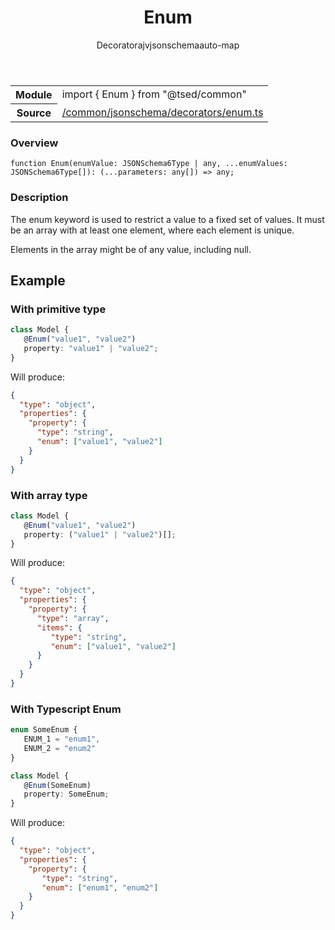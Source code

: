 
<header class="symbol-info-header"><h1 id="enum">Enum</h1><label class="symbol-info-type-label decorator">Decorator</label><label class="api-type-label ajv" title="ajv">ajv</label><label class="api-type-label jsonschema" title="jsonschema">jsonschema</label><label class="api-type-label auto-map" title="The data will be stored on the right place according to the type and collectionType (primitive or collection).">auto-map</label></header>
<!-- summary -->
<section class="symbol-info"><table class="is-full-width"><tbody><tr><th>Module</th><td><div class="lang-typescript"><span class="token keyword">import</span> { Enum }&nbsp;<span class="token keyword">from</span>&nbsp;<span class="token string">"@tsed/common"</span></div></td></tr><tr><th>Source</th><td><a href="https://github.com/Romakita/ts-express-decorators/blob/v4.12.4/src//common/jsonschema/decorators/enum.ts#L0-L0">/common/jsonschema/decorators/enum.ts</a></td></tr></tbody></table></section>
<!-- overview -->


### Overview


<pre><code class="typescript-lang ">function <span class="token function">Enum</span><span class="token punctuation">(</span>enumValue<span class="token punctuation">:</span> JSONSchema6Type | <span class="token keyword">any</span><span class="token punctuation">,</span> ...enumValues<span class="token punctuation">:</span> JSONSchema6Type<span class="token punctuation">[</span><span class="token punctuation">]</span><span class="token punctuation">)</span><span class="token punctuation">:</span> <span class="token punctuation">(</span>...parameters<span class="token punctuation">:</span> <span class="token keyword">any</span><span class="token punctuation">[</span><span class="token punctuation">]</span><span class="token punctuation">)</span> => <span class="token keyword">any</span><span class="token punctuation">;</span></code></pre>


<!-- Parameters -->

<!-- Description -->


### Description

The enum keyword is used to restrict a value to a fixed set of values.
It must be an array with at least one element, where each element is unique.

Elements in the array might be of any value, including null.

## Example
### With primitive type

```typescript
class Model {
   @Enum("value1", "value2")
   property: "value1" | "value2";
}
```

Will produce:

```json
{
  "type": "object",
  "properties": {
    "property": {
      "type": "string",
      "enum": ["value1", "value2"]
    }
  }
}
```

### With array type

```typescript
class Model {
   @Enum("value1", "value2")
   property: ("value1" | "value2")[];
}
```

Will produce:

```json
{
  "type": "object",
  "properties": {
    "property": {
      "type": "array",
      "items": {
         "type": "string",
         "enum": ["value1", "value2"]
      }
    }
  }
}
```

### With Typescript Enum

```typescript
enum SomeEnum {
   ENUM_1 = "enum1",
   ENUM_2 = "enum2"
}

class Model {
   @Enum(SomeEnum)
   property: SomeEnum;
}
```

Will produce:

```json
{
  "type": "object",
  "properties": {
    "property": {
       "type": "string",
       "enum": ["enum1", "enum2"]
    }
  }
}
```

<!-- Members -->

